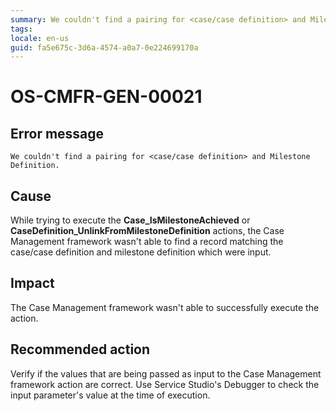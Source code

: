 ```yaml
---
summary: We couldn't find a pairing for <case/case definition> and Milestone Definition.
tags:
locale: en-us
guid: fa5e675c-3d6a-4574-a0a7-0e224699170a
---
```


# OS-CMFR-GEN-00021

## Error message

`We couldn't find a pairing for <case/case definition> and Milestone Definition.`

## Cause

While trying to execute the **Case_IsMilestoneAchieved** or **CaseDefinition_UnlinkFromMilestoneDefinition** actions, the Case Management framework wasn't able to find a record matching the case/case definition and milestone definition which were input.

## Impact

The Case Management framework wasn't able to successfully execute the action.

## Recommended action

Verify if the values that are being passed as input to the Case Management framework action are correct. Use Service Studio's Debugger to check the input parameter's value at the time of execution.
